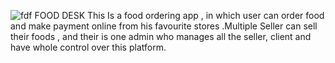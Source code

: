 ![fdf](https://github.com/Sourav-Sharma-191940/Food-Desk-master/assets/60056045/3d63fdc9-38ce-449a-b5ba-5909b672ea90)
FOOD DESK
This Is a food ordering app , in which user can order food and make payment online from his favourite stores .Multiple Seller can sell their foods , and their is one admin who manages all the seller, client and have whole control over this platform.

